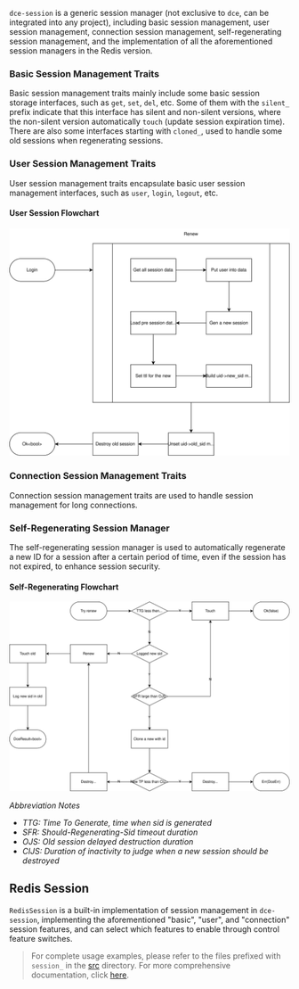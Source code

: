 `dce-session` is a generic session manager (not exclusive to `dce`, can be integrated into any project), including basic session management, user session management, connection session management, self-regenerating session management, and the implementation of all the aforementioned session managers in the Redis version.

### Basic Session Management Traits

Basic session management traits mainly include some basic session storage interfaces, such as `get`, `set`, `del`, etc. Some of them with the `silent_` prefix indicate that this interface has silent and non-silent versions, where the non-silent version automatically `touch` (update session expiration time). There are also some interfaces starting with `cloned_`, used to handle some old sessions when regenerating sessions.

### User Session Management Traits

User session management traits encapsulate basic user session management interfaces, such as `user`, `login`, `logout`, etc.

#### User Session Flowchart

![User session](../../assets/docs/dce-session-user.svg)

### Connection Session Management Traits

Connection session management traits are used to handle session management for long connections.

### Self-Regenerating Session Manager

The self-regenerating session manager is used to automatically regenerate a new ID for a session after a certain period of time, even if the session has not expired, to enhance session security.

#### Self-Regenerating Flowchart

![Auto renew session](../../assets/docs/dce-session-auto.svg)

*Abbreviation Notes*
- *TTG: Time To Generate, time when sid is generated*
- *SFR: Should-Regenerating-Sid timeout duration*
- *OJS: Old session delayed destruction duration*
- *CIJS: Duration of inactivity to judge when a new session should be destroyed*

## Redis Session

`RedisSession` is a built-in implementation of session management in `dce-session`, implementing the aforementioned "basic", "user", and "connection" session features, and can select which features to enable through control feature switches.

> For complete usage examples, please refer to the files prefixed with `session_` in the [src](../../src/apis) directory. For more comprehensive documentation, click [here](https://docs.rs/dce-session).
